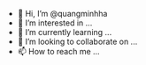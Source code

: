 - 👋 Hi, I’m @quangminhha
- 👀 I’m interested in ...
- 🌱 I’m currently learning ...
- 💞️ I’m looking to collaborate on ...
- 📫 How to reach me ...

<!---
quangminhha/quangminhha is a ✨ special ✨ repository because its `README.md` (this file) appears on your GitHub profile.
You can click the Preview link to take a look at your changes.
--->
